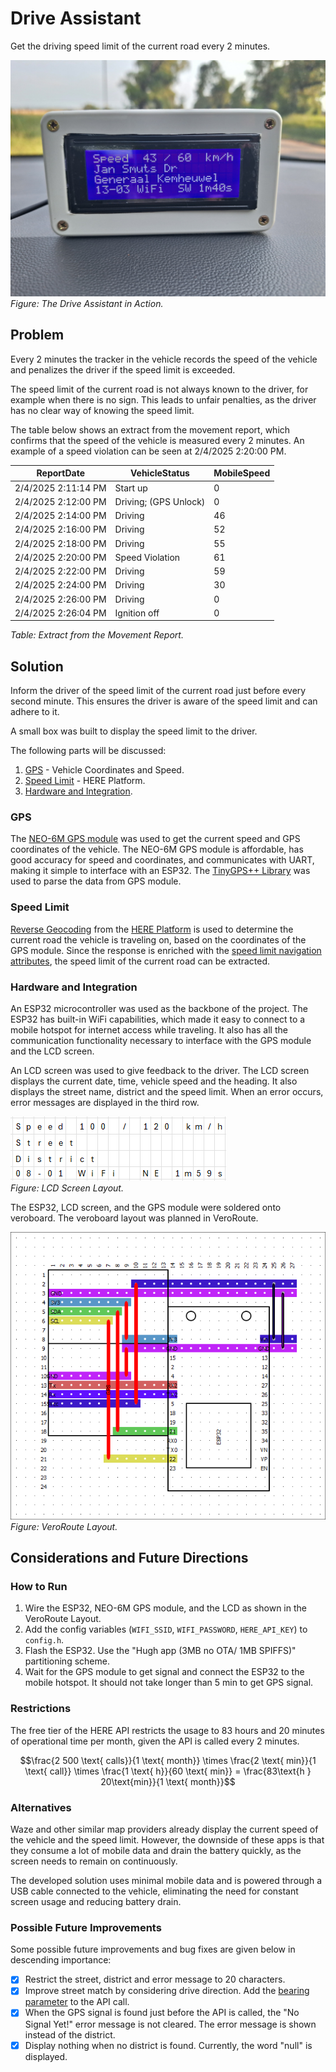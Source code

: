 # Drive Assistant

Get the driving speed limit of the current road every 2 minutes.

![The Drive Assistant in Action](img/FinalDevice.jpg) \
*Figure: The Drive Assistant in Action.*

## Problem

Every 2 minutes the tracker in the vehicle records the speed of the vehicle and penalizes the driver if the speed limit is exceeded. 

The speed limit of the current road is not always known to the driver, for example when there is no sign. This leads to unfair penalties, as the driver has no clear way of knowing the speed limit.

The table below shows an extract from the movement report, which confirms that the speed of the vehicle is measured every 2 minutes. An example of a speed violation can be seen at 2/4/2025 2:20:00 PM.

| ReportDate | VehicleStatus | MobileSpeed |
|---|---|---|
| 2/4/2025 2:11:14 PM | Start up | 0 |
| 2/4/2025 2:12:00 PM | Driving; (GPS Unlock) | 0 |
| 2/4/2025 2:14:00 PM | Driving | 46 |
| 2/4/2025 2:16:00 PM | Driving | 52 |
| 2/4/2025 2:18:00 PM | Driving | 55 |
| 2/4/2025 2:20:00 PM | Speed Violation | 61 |
| 2/4/2025 2:22:00 PM | Driving | 59 |
| 2/4/2025 2:24:00 PM | Driving | 30 |
| 2/4/2025 2:26:00 PM | Driving | 0 |
| 2/4/2025 2:26:04 PM | Ignition off | 0 |

*Table: Extract from the Movement Report.*

## Solution
Inform the driver of the speed limit of the current road just before every second minute. This ensures the driver is aware of the speed limit and can adhere to it.

A small box was built to display the speed limit to the driver. 

The following parts will be discussed:
1. [GPS](#gps) - Vehicle Coordinates and Speed.
2. [Speed Limit](#speed-limit) - HERE Platform.
3. [Hardware and Integration](#hardware-and-integration).

### GPS
The [NEO-6M GPS module](https://randomnerdtutorials.com/guide-to-neo-6m-gps-module-with-arduino/) was used to get the current speed and GPS coordinates of the vehicle.
The NEO-6M GPS module is affordable, has good accuracy for speed and coordinates, and communicates with UART, making it simple to interface with an ESP32. The [TinyGPS++ Library](https://github.com/mikalhart/TinyGPSPlus) was used to parse the data from GPS module. 

### Speed Limit
[Reverse Geocoding](https://www.here.com/docs/bundle/geocoding-and-search-api-developer-guide/page/topics/endpoint-reverse-geocode-brief.html) from the [HERE Platform](https://platform.here.com/portal/) is used to determine the current road the vehicle is traveling on, based on the coordinates of the GPS module. Since the response is enriched with the [speed limit navigation attributes](https://www.here.com/docs/bundle/geocoding-and-search-api-developer-guide/page/topics/response-items-enrichment-nav.html), the speed limit of the current road can be extracted.

### Hardware and Integration
An ESP32 microcontroller was used as the backbone of the project. The ESP32 has built-in WiFi capabilities, which made it easy to connect to a mobile hotspot for internet access while traveling. It also has all the communication functionality necessary to interface with the GPS module and the LCD screen.

An LCD screen was used to give feedback to the driver. The LCD screen displays the current date, time, vehicle speed and the heading. It also displays the street name, district and the speed limit. When an error occurs, error messages are displayed in the third row.

![LCD Screen Layout](img/image-2.png) \
*Figure: LCD Screen Layout.*

The ESP32, LCD screen, and the GPS module were soldered onto veroboard. The veroboard layout was planned in VeroRoute. 

![VeroRoute Layout](VeroRoute/main.png) \
*Figure: VeroRoute Layout.*

## Considerations and Future Directions 

### How to Run
1. Wire the ESP32, NEO-6M GPS module, and the LCD as shown in the VeroRoute Layout.
2. Add the config variables (`WIFI_SSID`, `WIFI_PASSWORD`, `HERE_API_KEY`) to `config.h`.
3. Flash the ESP32. Use the "Hugh app (3MB no OTA/ 1MB SPIFFS)" partitioning scheme.
4. Wait for the GPS module to get signal and connect the ESP32 to the mobile hotspot. It should not take longer than 5 min to get GPS signal.

### Restrictions
The free tier of the HERE API restricts the usage to 83 hours and 20 minutes of operational time per month, given the API is called every 2 minutes.

$$\frac{2 500 \text{ calls}}{1 \text{ month}} \times \frac{2 \text{ min}}{1 \text{ call}} \times \frac{1 \text{ h}}{60 \text{ min}} = \frac{83\text{h } 20\text{min}}{1 \text{ month}}$$

### Alternatives
Waze and other similar map providers already display the current speed of the vehicle and the speed limit. However, the downside of these apps is that they consume a lot of mobile data and drain the battery quickly, as the screen needs to remain on continuously.

The developed solution uses minimal mobile data and is powered through a USB cable connected to the vehicle, eliminating the need for constant screen usage and reducing battery drain.

### Possible Future Improvements
Some possible future improvements and bug fixes are given below in descending importance:
- [x] Restrict the street, district and error message to 20 characters.
- [x] Improve street match by considering drive direction. Add the [bearing parameter](https://www.here.com/docs/bundle/geocoding-and-search-api-developer-guide/page/topics-api/code-revgeocode-track-position.html) to the API call.
- [x] When the GPS signal is found just before the API is called, the "No Signal Yet!" error message is not cleared. The error message is shown instead of the district.
- [x] Display nothing when no district is found. Currently, the word "null" is displayed.